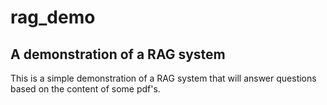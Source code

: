 # rag_demo
A demonstration of a RAG system
---

This is a simple demonstration of a RAG system that will answer questions based on the content of some pdf's.